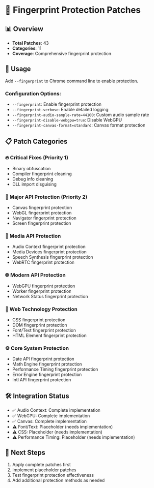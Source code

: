 # 🎯 Fingerprint Protection Patches

## 📊 Overview
- **Total Patches**: 43
- **Categories**: 11
- **Coverage**: Comprehensive fingerprint protection

## 🔧 Usage
Add `--fingerprint` to Chrome command line to enable protection.

### Configuration Options:
- `--fingerprint`: Enable fingerprint protection
- `--fingerprint-verbose`: Enable detailed logging
- `--fingerprint-audio-sample-rate=44100`: Custom audio sample rate
- `--fingerprint-disable-webgpu=true`: Disable WebGPU
- `--fingerprint-canvas-format=standard`: Canvas format protection

## 📋 Patch Categories

### 🔥 Critical Fixes (Priority 1)
- Binary obfuscation
- Compiler fingerprint cleaning
- Debug info cleaning
- DLL import disguising

### 🎯 Major API Protection (Priority 2)
- Canvas fingerprint protection
- WebGL fingerprint protection
- Navigator fingerprint protection
- Screen fingerprint protection

### 🎵 Media API Protection
- Audio Context fingerprint protection
- Media Devices fingerprint protection
- Speech Synthesis fingerprint protection
- WebRTC fingerprint protection

### 🌐 Modern API Protection
- WebGPU fingerprint protection
- Worker fingerprint protection
- Network Status fingerprint protection

### 🎨 Web Technology Protection
- CSS fingerprint protection
- DOM fingerprint protection
- Font/Text fingerprint protection
- HTML Element fingerprint protection

### ⚙️ Core System Protection
- Date API fingerprint protection
- Math Engine fingerprint protection
- Performance Timing fingerprint protection
- Error Engine fingerprint protection
- Intl API fingerprint protection

## 🛠️ Integration Status
- ✅ Audio Context: Complete implementation
- ✅ WebGPU: Complete implementation
- ✅ Canvas: Complete implementation
- ⚠️ Font/Text: Placeholder (needs implementation)
- ⚠️ CSS: Placeholder (needs implementation)
- ⚠️ Performance Timing: Placeholder (needs implementation)

## 🚀 Next Steps
1. Apply complete patches first
2. Implement placeholder patches
3. Test fingerprint protection effectiveness
4. Add additional protection methods as needed